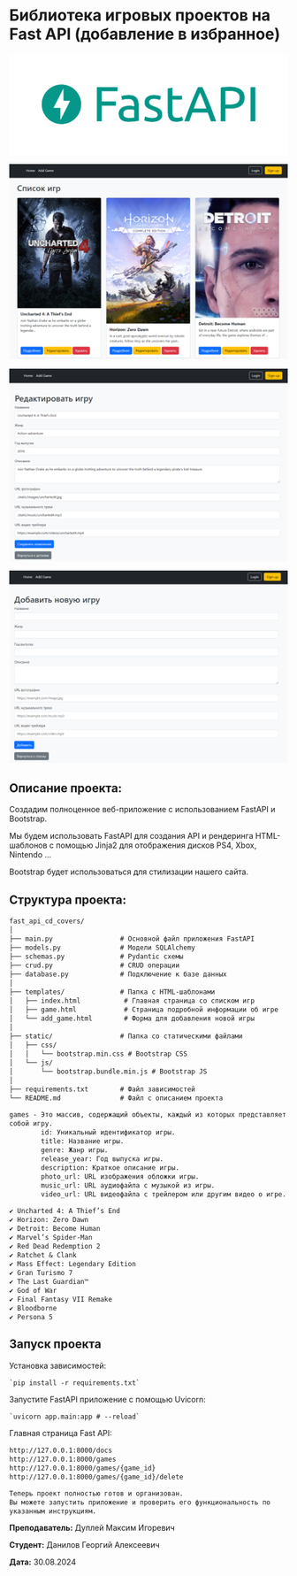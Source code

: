 # Библиотека игровых проектов на Fast API (добавление в избранное) 

![img.png](img/fast_api.png)

![img.png](img/index_v1.png)

![edit_game_detail.png](img/edit_game_detail.png)

![add_game_detail.png](img/add_game_detail.png)

## Описание проекта:

Создадим полноценное веб-приложение с использованием FastAPI и Bootstrap.

Мы будем использовать FastAPI для создания API и рендеринга HTML-шаблонов с помощью Jinja2 для отображения дисков PS4, Xbox, Nintendo ...

Bootstrap будет использоваться для стилизации нашего сайта.

## Структура проекта:
```
fast_api_cd_covers/
│
├── main.py                 # Основной файл приложения FastAPI
├── models.py               # Модели SQLAlchemy
├── schemas.py              # Pydantic схемы
├── crud.py                 # CRUD операции
├── database.py             # Подключение к базе данных
│
├── templates/              # Папка с HTML-шаблонами
│   ├── index.html           # Главная страница со списком игр
│   ├── game.html            # Страница подробной информации об игре
│   └── add_game.html        # Форма для добавления новой игры
│
├── static/                 # Папка со статическими файлами
│   ├── css/
│   │   └── bootstrap.min.css # Bootstrap CSS
│   └── js/
│       └── bootstrap.bundle.min.js # Bootstrap JS
│
├── requirements.txt        # Файл зависимостей
└── README.md               # Файл с описанием проекта
```

```
games - Это массив, содержащий объекты, каждый из которых представляет собой игру.
        id: Уникальный идентификатор игры.
        title: Название игры.
        genre: Жанр игры.
        release_year: Год выпуска игры.
        description: Краткое описание игры.
        photo_url: URL изображения обложки игры.
        music_url: URL аудиофайла с музыкой из игры.
        video_url: URL видеофайла с трейлером или другим видео о игре.
```

```
✔ Uncharted 4: A Thief’s End
✔ Horizon: Zero Dawn
✔ Detroit: Become Human
✔ Marvel’s Spider-Man
✔ Red Dead Redemption 2
✔ Ratchet & Clank
✔ Mass Effect: Legendary Edition
✔ Gran Turismo 7
✔ The Last Guardian™
✔ God of War
✔ Final Fantasy VII Remake
✔ Bloodborne
✔ Persona 5
```

## Запуск проекта

Установка зависимостей:
```
`pip install -r requirements.txt`
```

Запустите FastAPI приложение с помощью Uvicorn:
```
`uvicorn app.main:app # --reload`
```

Главная страница Fast API:
```
http://127.0.0.1:8000/docs
http://127.0.0.1:8000/games
http://127.0.0.1:8000/games/{game_id}
http://127.0.0.1:8000/games/{game_id}/delete
```

```
Теперь проект полностью готов и организован.
Вы можете запустить приложение и проверить его функциональность по указанным инструкциям.
```

**Преподаватель:** Дуплей Максим Игоревич

**Студент:** Данилов Георгий Алексеевич

**Дата:** 30.08.2024
